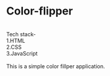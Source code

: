 # Color-flipper

<br>
Tech stack-<br>
1.HTML<br>
2.CSS<br>
3.JavaScript<br>
<br>
This is a simple color fillper application.
